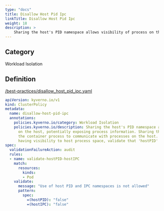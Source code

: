 ```yaml
---
type: "docs"
title: Disallow Host Pid Ipc
linkTitle: Disallow Host Pid Ipc
weight: 18
description: >
    Sharing the host's PID namespace allows visibility of process on the host, potentially exposing process information. Sharing the host's IPC namespace allows the container process to communicate with processes on the host. To avoid pod container from having visibility to host process space, validate that 'hostPID' and 'hostIPC' are set to 'false'.
---
```


## Category
Workload Isolation

## Definition
[/best-practices/disallow_host_pid_ipc.yaml](https://github.com/kyverno/policies/raw/main//best-practices/disallow_host_pid_ipc.yaml)

```yaml
apiVersion: kyverno.io/v1
kind: ClusterPolicy
metadata:
  name: disallow-host-pid-ipc
  annotations:
    policies.kyverno.io/category: Workload Isolation
    policies.kyverno.io/description: Sharing the host's PID namespace allows visibility of process 
      on the host, potentially exposing process information. Sharing the host's IPC namespace allows 
      the container process to communicate with processes on the host. To avoid pod container from 
      having visibility to host process space, validate that 'hostPID' and 'hostIPC' are set to 'false'.
spec:
  validationFailureAction: audit
  rules:
  - name: validate-hostPID-hostIPC
    match:
      resources:
        kinds:
        - Pod
    validate:
      message: "Use of host PID and IPC namespaces is not allowed"
      pattern:
        spec:
          =(hostPID): "false"
          =(hostIPC): "false"

```
